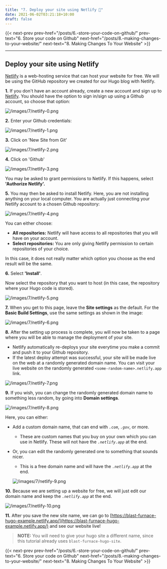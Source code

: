 ```yaml
---
title: "7. Deploy your site using Netlify 🚀"
date: 2021-06-02T03:21:18+10:00
draft: false
---
```


{{< next-prev 
    prev-href="/posts/6.-store-your-code-on-github/" 
    prev-text="6. Store your code on Github"
    next-href="/posts/8.-making-changes-to-your-website/" 
    next-text="8. Making Changes To Your Website"
    >}}

---
## Deploy your site using Netlify

[Netlify](https://www.netlify.com/) is a web-hosting service that can host your website for free. We will be using the GitHub repository we created for our Hugo blog with Netlify.

**1.** If you don't have an account already, create a new account and sign up to [Netlify](https://app.netlify.com/). You should have the option to sign in/sign up using a Github account, so choose that option:

  ![/images/7/netlify-0.png](/images/7/netlify-0.png)

**2.** Enter your Github credentials:

  ![/images/7/netlify-1.png](/images/7/netlify-1.png)

**3.** Click on 'New Site from Git'

  ![/images/7/netlify-2.png](/images/7/netlify-2.png)

**4.** Click on 'Github'

  ![/images/7/netlify-3.png](/images/7/netlify-3.png)

  You may be asked to grant permissions to Netlify. If this happens, select **'Authorize Netlify'.**

**5.** You may then be asked to install Netlify. 
Here, you are not installing anything on your local computer. You are actually just connecting your Netlify account to a chosen Github repository:

  ![/images/7/netlify-4.png](/images/7/netlify-4.png)

  You can either choose:

  - **All repositories:** Netlify will have access to all repositories that you will have on your account.
  - **Select repositories:** You are only giving Netlify permission to certain repositories of your choice.

  In this case, it does not really matter which option you choose as the end result will be the same.

**6.** Select **'Install'**.

  Now select the repository that you want to host (in this case, the repository where your Hugo code is stored).

  ![/images/7/netlify-5.png](/images/7/netlify-5.png)

**7.** When you get to this page, leave the **Site settings** as the default. For the **Basic Build Settings**, use the same settings as shown in the image:

  ![/images/7/netlify-6.png](/images/7/netlify-6.png)

**8.** After the setting up process is complete, you will now be taken to a page where you will be able to manage the deployment of your site. 
  - Netlify automatically re-deploys your site everytime you make a commit and push it to your Github repository.
  - If the latest deploy attempt was successful, your site will be made live on the web at a randomly generated domain name. You can visit your live website on the randomly generated `<some-random-name>.netlify.app` link.

  ![/images/7/netlify-7.png](/images/7/netlify-7.png)

**9.** If you wish, you can change the randomly generated domain name to something less random, by going into **Domain settings**.

  ![/images/7/netlify-8.png](/images/7/netlify-8.png)

  Here, you can either:

  - Add a custom domain name, that can end with *`.com`*, *`.gov`*, or more.
      - These are custom names that you buy on your own which you can use in Netlify. These will not have the *`.netlify.app`* at the end.
  - Or, you can edit the randomly generated one to something that sounds nicer.
      - This is a free domain name and will have the *`.netlify.app`* at the end.

      ![/images/7/netlify-9.png](/images/7/netlify-9.png)

**10.** Because we are setting up a website for free, we will just edit our domain name and keep the *`.netlify.app`* at the end.

  ![/images/7/netlify-10.png](/images/7/netlify-10.png)

**11.** After you save the new site name, we can go to [https://blast-furnace-hugo-example.netlify.app/](https://blast-furnace-hugo-example.netlify.app/) and see our website live!

  > **NOTE:** You will need to give your hugo site a different name, since this tutorial already uses `blast-furnace-hugo-site`.

{{< next-prev 
    prev-href="/posts/6.-store-your-code-on-github/" 
    prev-text="6. Store your code on Github"
    next-href="/posts/8.-making-changes-to-your-website/" 
    next-text="8. Making Changes To Your Website"
    >}}